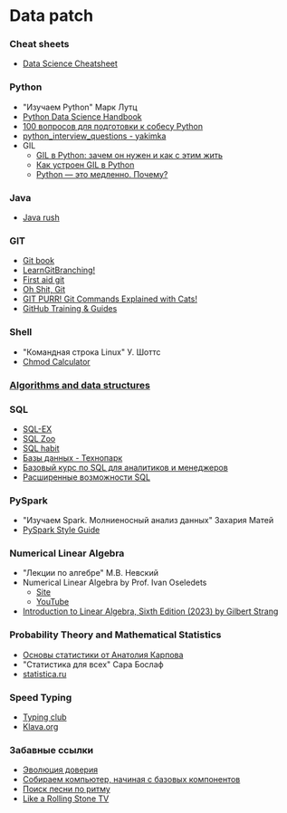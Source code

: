 # Data patch

### Cheat sheets
* [Data Science Cheatsheet](https://github.com/aaronwangy/Data-Science-Cheatsheet/blob/main/Data_Science_Cheatsheet.pdf)

### Python
* "Изучаем Python" Марк Лутц
* [Python Data Science Handbook](https://jakevdp.github.io/PythonDataScienceHandbook/)
* [100 вопросов для подготовки к собесу Python](https://uproger.com/bolee-100-voprosov-s-sobesedovaniya-python-razbor-realnyh-voprosov/)
* [python_interview_questions - yakimka](https://github.com/yakimka/python_interview_questions/tree/master)
* GIL
    * [GIL в Python: зачем он нужен и как с этим жить](https://www.youtube.com/watch?v=AWX4JnAnjBE)
    * [Как устроен GIL в Python](https://habr.com/ru/post/84629/)
    * [Python — это медленно. Почему?](https://habr.com/ru/company/ruvds/blog/418823/)

### Java
* [Java rush](https://javarush.com/)

### GIT
* [Git book](https://git-scm.com/book/ru/v2)
* [LearnGitBranching!](https://learngitbranching.js.org/?locale=ru_RU)
* [First aid git](https://firstaidgit.io/#/)
* [Oh Shit, Git](https://ohshitgit.com/)
* [GIT PURR! Git Commands Explained with Cats!](https://girliemac.com/blog/2017/12/26/git-purr/)
* [GitHub Training & Guides](https://www.youtube.com/githubguides)

### Shell
* "Командная строка Linux" У. Шоттс
* [Chmod Calculator](https://chmodcommand.com/)

### [Algorithms and data structures](https://github.com/castargo/algos)

### SQL
* [SQL-EX](https://www.sql-ex.ru/?Lang=0)
* [SQL Zoo](https://sqlzoo.net/wiki/SQL_Tutorial)
* [SQL habit](https://www.sqlhabit.com/quizzes/data-analysis-skill-test)
* [Базы данных - Технопарк](https://www.youtube.com/playlist?list=PLrCZzMib1e9oOFQbuOgjKYbRUoA8zGKnj)
* [Базовый курс по SQL для аналитиков и менеджеров](https://www.youtube.com/playlist?list=PLKl9v2TQvIkq4i_hZwZ1PmobxJSkIGwBf)
* [Расширенные возможности SQL](https://youtube.com/playlist?list=PLKl9v2TQvIkqHEOvM1sLX3rNJ3WZJRKQ9)

### PySpark
* "Изучаем Spark. Молниеносный анализ данных" Захария Матей
* [PySpark Style Guide](https://github.com/palantir/pyspark-style-guide)

### Numerical Linear Algebra
* "Лекции по алгебре" М.В. Невский
* Numerical Linear Algebra by Prof. Ivan Oseledets
    * [Site](https://nla.skoltech.ru/index.html)
    * [YouTube](https://www.youtube.com/playlist?list=PLy_LHooyVCB3qucYk5jx--J2JhE0sC9kt)
* [Introduction to Linear Algebra, Sixth Edition (2023) by Gilbert Strang](https://math.mit.edu/~gs/linearalgebra/ila6/indexila6.html)

### Probability Theory and Mathematical Statistics
* [Основы статистики от Анатолия Карпова](https://stepik.org/course/76/info)
* "Статистика для всех" Сара Бослаф
* [statistica.ru](http://statistica.ru/)

### Speed Typing
* [Typing club](https://www.typingclub.com/)
* [Klava.org](https://klava.org/delta/#eng_begin)

### Забавные ссылки
* [Эволюция доверия](https://notdotteam.github.io/trust/)
* [Собираем компьютер, начиная с базовых компонентов](https://nandgame.com/)
* [Поиск песни по ритму](https://ritmoteka.ru/)
* [Like a Rolling Stone TV](http://video.bobdylan.com/)
